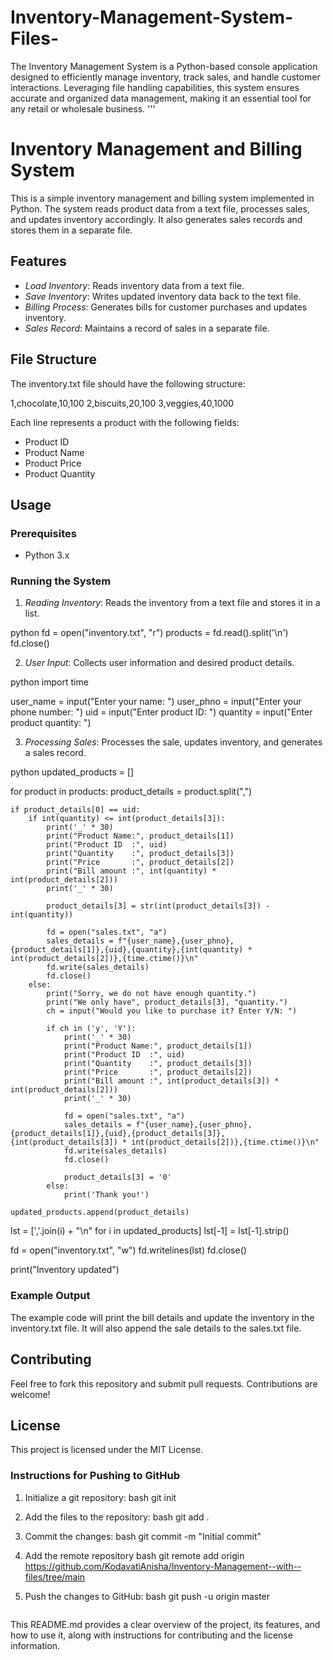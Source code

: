 # Inventory-Management-System-Files-
The Inventory Management System is a Python-based console application designed to efficiently manage inventory, track sales, and handle customer interactions. Leveraging file handling capabilities, this system ensures accurate and organized data management, making it an essential tool for any retail or wholesale business.
'''
# Inventory Management and Billing System

This is a simple inventory management and billing system implemented in Python. The system reads product data from a text file, processes sales, and updates inventory accordingly. It also generates sales records and stores them in a separate file.

## Features

- *Load Inventory*: Reads inventory data from a text file.
- *Save Inventory*: Writes updated inventory data back to the text file.
- *Billing Process*: Generates bills for customer purchases and updates inventory.
- *Sales Record*: Maintains a record of sales in a separate file.

## File Structure

The inventory.txt file should have the following structure:


1,chocolate,10,100
2,biscuits,20,100
3,veggies,40,1000


Each line represents a product with the following fields:
- Product ID
- Product Name
- Product Price
- Product Quantity

## Usage

### Prerequisites

- Python 3.x

### Running the System

1. *Reading Inventory*: Reads the inventory from a text file and stores it in a list.

python
fd = open("inventory.txt", "r")
products = fd.read().split('\n')
fd.close()


2. *User Input*: Collects user information and desired product details.

python
import time

user_name = input("Enter your name: ")
user_phno = input("Enter your phone number: ")
uid = input("Enter product ID: ")
quantity = input("Enter product quantity: ")


3. *Processing Sales*: Processes the sale, updates inventory, and generates a sales record.

python
updated_products = []

for product in products:
    product_details = product.split(",")

    if product_details[0] == uid:
        if int(quantity) <= int(product_details[3]):
            print('_' * 30)
            print("Product Name:", product_details[1])
            print("Product ID  :", uid)
            print("Quantity    :", product_details[3])
            print("Price       :", product_details[2])
            print("Bill amount :", int(quantity) * int(product_details[2]))
            print('_' * 30)

            product_details[3] = str(int(product_details[3]) - int(quantity))

            fd = open("sales.txt", "a")
            sales_details = f"{user_name},{user_phno},{product_details[1]},{uid},{quantity},{int(quantity) * int(product_details[2])},{time.ctime()}\n"
            fd.write(sales_details)
            fd.close()
        else:
            print("Sorry, we do not have enough quantity.")
            print("We only have", product_details[3], "quantity.")
            ch = input("Would you like to purchase it? Enter Y/N: ")

            if ch in ('y', 'Y'):
                print('_' * 30)
                print("Product Name:", product_details[1])
                print("Product ID  :", uid)
                print("Quantity    :", product_details[3])
                print("Price       :", product_details[2])
                print("Bill amount :", int(product_details[3]) * int(product_details[2]))
                print('_' * 30)

                fd = open("sales.txt", "a")
                sales_details = f"{user_name},{user_phno},{product_details[1]},{uid},{product_details[3]},{int(product_details[3]) * int(product_details[2])},{time.ctime()}\n"
                fd.write(sales_details)
                fd.close()

                product_details[3] = '0'
            else:
                print('Thank you!')

    updated_products.append(product_details)

lst = [','.join(i) + "\n" for i in updated_products]
lst[-1] = lst[-1].strip()

fd = open("inventory.txt", "w")
fd.writelines(lst)
fd.close()

print("Inventory updated")


### Example Output

The example code will print the bill details and update the inventory in the inventory.txt file. It will also append the sale details to the sales.txt file.

## Contributing

Feel free to fork this repository and submit pull requests. Contributions are welcome!

## License

This project is licensed under the MIT License.


### Instructions for Pushing to GitHub

1. Initialize a git repository:
   bash
   git init
   

2. Add the files to the repository:
   bash
   git add .
   

3. Commit the changes:
   bash
   git commit -m "Initial commit"
   

4. Add the remote repository 
   bash
   git remote add origin https://github.com/KodavatiAnisha/Inventory-Management--with--files/tree/main
   

5. Push the changes to GitHub:
   bash
   git push -u origin master
   ```

This README.md provides a clear overview of the project, its features, and how to use it, along with instructions for contributing and the license information.
